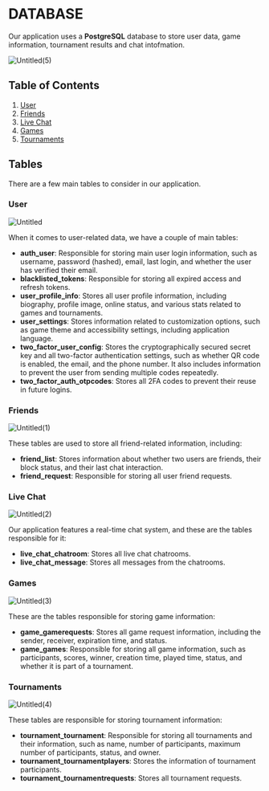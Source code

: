 # DATABASE

Our application uses a **PostgreSQL** database to store user data, game information, tournament results and chat intofmation.

![Untitled(5)](https://github.com/user-attachments/assets/86101a12-3ec8-4448-9640-603fe883b452)

## Table of Contents
1. [User](#user)
2. [Friends](#friends)
3. [Live Chat](#live-chat)
4. [Games](#games)
5. [Tournaments](#tournaments)

## Tables

There are a few main tables to consider in our application.

### User

![Untitled](https://github.com/user-attachments/assets/57f8e0af-2c71-4d71-a2e5-a4129db22cb8)

When it comes to user-related data, we have a couple of main tables:

- **auth_user**: Responsible for storing main user login information, such as username, password (hashed), email, last login, and whether the user has verified their email.
- **blacklisted_tokens**: Responsible for storing all expired access and refresh tokens.
- **user_profile_info**: Stores all user profile information, including biography, profile image, online status, and various stats related to games and tournaments.
- **user_settings**: Stores information related to customization options, such as game theme and accessibility settings, including application language.
- **two_factor_user_config**: Stores the cryptographically secured secret key and all two-factor authentication settings, such as whether QR code is enabled, the email, and the phone number. It also includes information to prevent the user from sending multiple codes repeatedly.
- **two_factor_auth_otpcodes**: Stores all 2FA codes to prevent their reuse in future logins.


### Friends

![Untitled(1)](https://github.com/user-attachments/assets/c33eacfa-15ac-4245-97db-ddb2c2f070b6)

These tables are used to store all friend-related information, including:

- **friend_list**: Stores information about whether two users are friends, their block status, and their last chat interaction.
- **friend_request**: Responsible for storing all user friend requests.

### Live Chat

![Untitled(2)](https://github.com/user-attachments/assets/f2d2f347-6157-4ce4-81d0-5d591aab2c75)

Our application features a real-time chat system, and these are the tables responsible for it:

- **live_chat_chatroom**: Stores all live chat chatrooms.
- **live_chat_message**: Stores all messages from the chatrooms.

### Games

![Untitled(3)](https://github.com/user-attachments/assets/5fd9fd85-9374-44df-8f97-03bc307a9a02)

These are the tables responsible for storing game information:

- **game_gamerequests**: Stores all game request information, including the sender, receiver, expiration time, and status.
- **game_games**: Responsible for storing all game information, such as participants, scores, winner, creation time, played time, status, and whether it is part of a tournament.

### Tournaments

![Untitled(4)](https://github.com/user-attachments/assets/7c7e0c5a-54a7-4dcb-811c-5884125e0dc6)

These tables are responsible for storing tournament information:

- **tournament_tournament**: Responsible for storing all tournaments and their information, such as name, number of participants, maximum number of participants, status, and owner.
- **tournament_tournamentplayers**: Stores the information of tournament participants.
- **tournament_tournamentrequests**: Stores all tournament requests.
